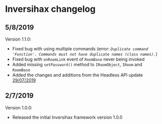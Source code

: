 # Inversihax changelog

## 5/8/2019
Version 1.1.0:
- Fixed bug with using multiple commands (error: *`Duplicate command 'Function'. Commands must not have duplicate names (class names).`*)
- Fixed bug with `onRoomLink` event of `RoomBase` never being invoked
- Added missing `setPassword()` method to `IRoomObject`, `IRoom` and `RoomBase`
- Added the changes and additions from the Headless API update [29/07/2019](https://github.com/haxball/haxball-issues/wiki/Headless-Host-Changelog#29072019)

## 2/7/2019
Version 1.0.0:
- Released the initial Inversihax framework version 1.0.0